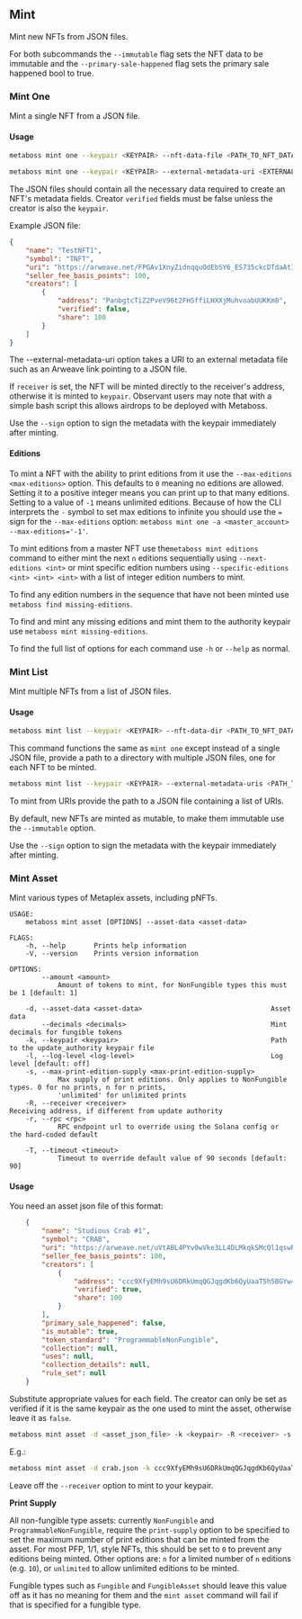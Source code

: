 ## Mint

Mint new NFTs from JSON files. 

For both subcommands the `--immutable` flag sets the NFT data to be immutable and the `--primary-sale-happened` flag sets the primary sale happened bool to true.

### Mint One

Mint a single NFT from a JSON file.

#### Usage

```bash
metaboss mint one --keypair <KEYPAIR> --nft-data-file <PATH_TO_NFT_DATA_FILE> --receiver <RECEIVER_ADDRESS>
```

```bash
metaboss mint one --keypair <KEYPAIR> --external-metadata-uri <EXTERNAL_METADATA_URI> --receiver <RECEIVER_ADDRESS> --immutable --primary-sale-happened
```

The JSON files should contain all the necessary data required to create an NFT's metadata fields. Creator `verified` fields must be false unless the creator is also the `keypair`.

Example JSON file:

```json
{
    "name": "TestNFT1",
    "symbol": "TNFT",
    "uri": "https://arweave.net/FPGAv1XnyZidnqquOdEbSY6_ES735ckcDTdaAtI7GFw",
    "seller_fee_basis_points": 100,
    "creators": [
        {
            "address": "PanbgtcTiZ2PveV96t2FHSffiLHXXjMuhvoabUUKKm8",
            "verified": false,
            "share": 100
        }
    ]
}
```

The --external-metadata-uri option takes a URI to an external metadata file such as an Arweave link pointing to a JSON file.

If `receiver` is set, the NFT will be minted directly to the receiver's address, otherwise it is minted to `keypair`. Observant users may note that with a simple bash script this allows airdrops to be deployed with Metaboss.

Use the `--sign` option to sign the metadata with the keypair immediately after minting.

#### Editions

To mint a NFT with the ability to print editions from it use the `--max-editions <max-editions>` option. This defaults to `0` meaning no editions are allowed. Setting it to a positive integer means you can print up to that many editions. Setting to a value of `-1` means unlimited editions. Because of how the CLI interprets the `-` symbol to set max editions to infinite you should use the `=` sign for the `--max-editions` option: `metaboss mint one -a <master_account> --max-editions='-1'`.

To mint editions from a master NFT use the`metaboss mint editions` command to either mint the next `n` editions sequentially using `--next-editions <int>` or mint specific edition numbers using `--specific-editions <int> <int> <int>` with a list of integer edition numbers to mint.

To find any edition numbers in the sequence that have not been minted use `metaboss find missing-editions`.

To find and mint any missing editions and mint them to the authority keypair use `metaboss mint missing-editions`.

To find the full list of options for each command use `-h` or `--help` as normal.


### Mint List

Mint multiple NFTs from a list of JSON files.


#### Usage

```bash
metaboss mint list --keypair <KEYPAIR> --nft-data-dir <PATH_TO_NFT_DATA_FILE> --receiver <RECEIVER_ADDRESS>
```
This command functions the same as `mint one` except instead of a single JSON file, provide a path to a directory with multiple JSON files, one for each NFT to be minted.

```bash
metaboss mint list --keypair <KEYPAIR> --external-metadata-uris <PATH_TO_JSON_FILE> --receiver <RECEIVER_ADDRESS> --immutable --primary-sale-happened
```

To mint from URIs provide the path to a JSON file containing a list of URIs.

By default, new NFTs are minted as mutable, to make them immutable use the `--immutable` option.

Use the `--sign` option to sign the metadata with the keypair immediately after minting.


### Mint Asset

Mint various types of Metaplex assets, including pNFTs.


```
USAGE:
    metaboss mint asset [OPTIONS] --asset-data <asset-data>

FLAGS:
    -h, --help       Prints help information
    -V, --version    Prints version information

OPTIONS:
        --amount <amount>
            Amount of tokens to mint, for NonFungible types this must be 1 [default: 1]

    -d, --asset-data <asset-data>                                Asset data
        --decimals <decimals>                                    Mint decimals for fungible tokens
    -k, --keypair <keypair>                                      Path to the update_authority keypair file
    -l, --log-level <log-level>                                  Log level [default: off]
    -s, --max-print-edition-supply <max-print-edition-supply>
            Max supply of print editions. Only applies to NonFungible types. 0 for no prints, n for n prints,
            'unlimited' for unlimited prints
    -R, --receiver <receiver>                                    Receiving address, if different from update authority
    -r, --rpc <rpc>
            RPC endpoint url to override using the Solana config or the hard-coded default

    -T, --timeout <timeout>
            Timeout to override default value of 90 seconds [default: 90]
```

#### Usage

You need an asset json file of this format:

```json
    {
        "name": "Studious Crab #1",
        "symbol": "CRAB",
        "uri": "https://arweave.net/uVtABL4PYv0wVke3LL4DLMkqkSMcQl1qswRZNkJ0a0g",
        "seller_fee_basis_points": 100,
        "creators": [
            {
                "address": "ccc9XfyEMh9sU6DRkUmqQGJqgdKb6QyUaaT5h5BGYw4",
                "verified": true,
                "share": 100
            }
        ],
        "primary_sale_happened": false,
        "is_mutable": true,
        "token_standard": "ProgrammableNonFungible",
        "collection": null,
        "uses": null,
        "collection_details": null,
        "rule_set": null
    }
```

Substitute appropriate values for each field. The creator can only be set as verified if it is the same keypair as the one used to mint the asset, otherwise leave it as `false`.


```bash
metaboss mint asset -d <asset_json_file> -k <keypair> -R <receiver> -s <print_supply>
```

E.g.:

```bash
metaboss mint asset -d crab.json -k ccc9XfyEMh9sU6DRkUmqQGJqgdKb6QyUaaT5h5BGYw4.json -R  PanbgtcTiZ2PveV96t2FHSffiLHXXjMuhvoabUUKKm8 -s 0
```

Leave off the `--receiver` option to mint to your keypair.

**Print Supply**

All non-fungible type assets: currently `NonFungible` and `ProgrammableNonFungible`, require the `print-supply` option to be specified to set the maximum number of print editions that can be minted from the asset. For most PFP, 1/1, style NFTs, this should be set to `0` to prevent any editions being minted. Other options are: `n` for a limited number of `n` editions (e.g. `10`), or `unlimited` to allow unlimited editions to be minted.

Fungible types such as `Fungible` and `FungibleAsset` should leave this value off as it has no meaning for them and the `mint asset` command will fail if that is specified for a fungible type.
